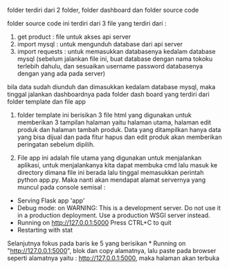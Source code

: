 folder terdiri dari 2 folder, folder dashboard dan folder source code

folder source code ini terdiri dari 3 file yang terdiri dari :

1. get product : file untuk akses api server
2. import mysql : untuk mengunduh database dari api server
3. import requests : untuk memasukkan databasenya kedalam database mysql (sebelum jalankan file ini,  buat database dengan nama tokoku terlebih dahulu, dan sesuaikan username password databasenya dengan yang ada pada server)

bila data sudah diunduh dan dimasukkan kedalam database mysql, maka tinggal jalankan dashboardnya pada folder dash board yang terdiri dari folder template dan file app

1. folder template ini berisikan 3 file html yang digunakan untuk memberikan 3 tampilan halaman yaitu halaman utama, halaman edit produk dan halaman tambah produk. Data yang ditampilkan hanya data yang bisa dijual dan pada fitur hapus dan edit produk akan memberikan peringatan sebelum dipilih. 

2. File app ini adalah file utama yang digunakan untuk menjalankan aplikasi, untuk menjalankanya kita dapat membuka cmd lalu masuk ke directory dimana file ini berada lalu tinggal memasukkan perintah python app.py. Maka nanti akan mendapat alamat servernya yang muncul pada console semisal :

 * Serving Flask app 'app'
 * Debug mode: on
WARNING: This is a development server. Do not use it in a production deployment. Use a production WSGI server instead.
 * Running on http://127.0.0.1:5000
Press CTRL+C to quit
 * Restarting with stat

Selanjutnya  fokus pada baris ke 5 yang berisikan * Running on "http://127.0.0.1:5000", blok dan copy alamatnya, lalu paste pada browser seperti  alamatnya yaitu : http://127.0.0.1:5000, maka halaman akan terbuka 


